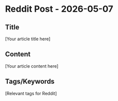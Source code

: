 # Reddit Post - 2026-05-07

## Title
[Your article title here]

## Content
[Your article content here]

## Tags/Keywords
[Relevant tags for Reddit]
